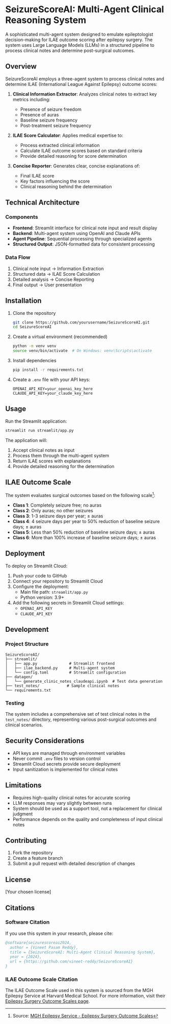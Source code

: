 # SeizureScoreAI: Multi-Agent Clinical Reasoning System

A sophisticated multi-agent system designed to emulate epileptologist decision-making for ILAE outcome scoring after epilepsy surgery. The system uses Large Language Models (LLMs) in a structured pipeline to process clinical notes and determine post-surgical outcomes.

## Overview

SeizureScoreAI employs a three-agent system to process clinical notes and determine ILAE (International League Against Epilepsy) outcome scores:

1. **Clinical Information Extractor**: Analyzes clinical notes to extract key metrics including:
   - Presence of seizure freedom
   - Presence of auras
   - Baseline seizure frequency
   - Post-treatment seizure frequency

2. **ILAE Score Calculator**: Applies medical expertise to:
   - Process extracted clinical information
   - Calculate ILAE outcome scores based on standard criteria
   - Provide detailed reasoning for score determination

3. **Concise Reporter**: Generates clear, concise explanations of:
   - Final ILAE score
   - Key factors influencing the score
   - Clinical reasoning behind the determination

## Technical Architecture

### Components

- **Frontend**: Streamlit interface for clinical note input and result display
- **Backend**: Multi-agent system using OpenAI and Claude APIs
- **Agent Pipeline**: Sequential processing through specialized agents
- **Structured Output**: JSON-formatted data for consistent processing

### Data Flow

1. Clinical note input → Information Extraction
2. Structured data → ILAE Score Calculation
3. Detailed analysis → Concise Reporting
4. Final output → User presentation

## Installation

1. Clone the repository
   ```bash
   git clone https://github.com/yourusername/SeizureScoreAI.git
   cd SeizureScoreAI
   ```

2. Create a virtual environment (recommended)
   ```bash
   python -m venv venv
   source venv/bin/activate  # On Windows: venv\Scripts\activate
   ```

3. Install dependencies
   ```bash
   pip install -r requirements.txt
   ```

4. Create a `.env` file with your API keys:
   ```
   OPENAI_API_KEY=your_openai_key_here
   CLAUDE_API_KEY=your_claude_key_here
   ```

## Usage

Run the Streamlit application:
```bash
streamlit run streamlit/app.py
```

The application will:
1. Accept clinical notes as input
2. Process them through the multi-agent system
3. Return ILAE scores with explanations
4. Provide detailed reasoning for the determination

## ILAE Outcome Scale

The system evaluates surgical outcomes based on the following scale[^1]:
- **Class 1**: Completely seizure free; no auras
- **Class 2**: Only auras; no other seizures
- **Class 3**: 1-3 seizure days per year; ± auras
- **Class 4**: 4 seizure days per year to 50% reduction of baseline seizure days; ± auras
- **Class 5**: Less than 50% reduction of baseline seizure days; ± auras
- **Class 6**: More than 100% increase of baseline seizure days; ± auras

[^1]: Source: [MGH Epilepsy Service - Epilepsy Surgery Outcome Scales](https://seizure.mgh.harvard.edu/engel-surgical-outcome-scale/)

## Deployment

To deploy on Streamlit Cloud:

1. Push your code to GitHub
2. Connect your repository to Streamlit Cloud
3. Configure the deployment:
   - Main file path: `streamlit/app.py`
   - Python version: 3.9+
4. Add the following secrets in Streamlit Cloud settings:
   - `OPENAI_API_KEY`
   - `CLAUDE_API_KEY`

## Development

### Project Structure
```
SeizureScoreAI/
├── streamlit/
│   ├── app.py              # Streamlit frontend
│   ├── ilae_backend.py     # Multi-agent system
│   └── config.toml         # Streamlit configuration
├── datagen/
│   └── generate_clinic_notes_claudeapi.ipynb  # Test data generation
├── test_notes/            # Sample clinical notes
└── requirements.txt
```

### Testing

The system includes a comprehensive set of test clinical notes in the `test_notes/` directory, representing various post-surgical outcomes and clinical scenarios.

## Security Considerations

- API keys are managed through environment variables
- Never commit `.env` files to version control
- Streamlit Cloud secrets provide secure deployment
- Input sanitization is implemented for clinical notes

## Limitations

- Requires high-quality clinical notes for accurate scoring
- LLM responses may vary slightly between runs
- System should be used as a support tool, not a replacement for clinical judgment
- Performance depends on the quality and completeness of input clinical notes

## Contributing

1. Fork the repository
2. Create a feature branch
3. Submit a pull request with detailed description of changes

## License

[Your chosen license]

## Citations

### Software Citation

If you use this system in your research, please cite:

```bibtex
@software{seizurescoreai2024,
  author = {Vineet Pasam Reddy},
  title = {SeizureScoreAI: Multi-Agent Clinical Reasoning System},
  year = {2024},
  url = {https://github.com/vineet-reddy/SeizureScoreAI}
}
```

### ILAE Outcome Scale Citation

The ILAE Outcome Scale used in this system is sourced from the MGH Epilepsy Service at Harvard Medical School. For more information, visit their [Epilepsy Surgery Outcome Scales page](https://seizure.mgh.harvard.edu/engel-surgical-outcome-scale/).
